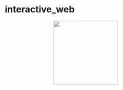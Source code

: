 # interactive_web
<p align="center">
<img src="![R S](https://github.com/Vivacissimo/interactive_web/assets/113839155/79366e6c-80dd-43f6-ae1f-fff5709288c6)" stlye="width=200px" height="200px" />
</p>
